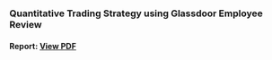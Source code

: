 ### Quantitative Trading Strategy using Glassdoor Employee Review
#### Report: [View PDF](https://github.com/alvinku0/4359_group5/blob/main/FINA4359%20Group%205%20Report.pdf)
